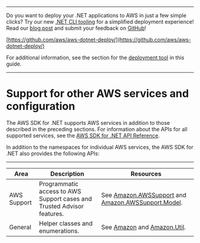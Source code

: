 --------

Do you want to deploy your \.NET applications to AWS in just a few simple clicks? Try our new [\.NET CLI tooling](https://www.nuget.org/packages/AWS.Deploy.CLI/) for a simplified deployment experience\! Read our [blog post](https://aws.amazon.com/blogs/developer/reimagining-the-aws-net-deployment-experience/) and submit your feedback on [GitHub](https://github.com/aws/aws-dotnet-deploy)\!

 [https://github.com/aws/aws-dotnet-deploy/](https://github.com/aws/aws-dotnet-deploy/)

For additional information, see the section for the [deployment tool](https://docs.aws.amazon.com/sdk-for-net/v3/developer-guide/deployment-tool.html) in this guide\.

--------

# Support for other AWS services and configuration<a name="other-apis-intro"></a>

The AWS SDK for \.NET supports AWS services in addition to those described in the preceding sections\. For information about the APIs for all supported services, see the [AWS SDK for \.NET API Reference](https://docs.aws.amazon.com/sdkfornet/v3/apidocs/)\.

In addition to the namespaces for individual AWS services, the AWS SDK for \.NET also provides the following APIs:


****  

| Area | Description | Resources | 
| --- | --- | --- | 
|  AWS Support  |  Programmatic access to AWS Support cases and Trusted Advisor features\.  |  See [Amazon\.AWSSupport](https://docs.aws.amazon.com/sdkfornet/v3/apidocs/items/AWSSupport/NAWSSupport.html) and [Amazon\.AWSSupport\.Model](https://docs.aws.amazon.com/sdkfornet/v3/apidocs/items/AWSSupport/NAWSSupportModel.html)\.  | 
|  General  |  Helper classes and enumerations\.  |  See [Amazon](https://docs.aws.amazon.com/sdkfornet/v3/apidocs/items/Amazon/N.html) and [Amazon\.Util](https://docs.aws.amazon.com/sdkfornet/v3/apidocs/items/Util/NUtil.html)\.  | 
